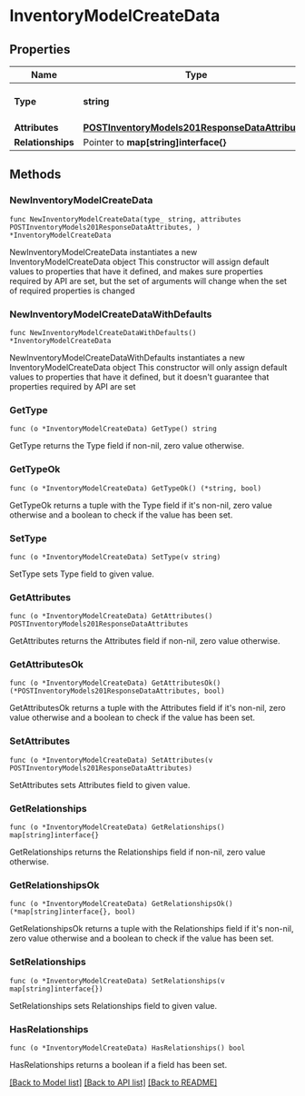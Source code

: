 # InventoryModelCreateData

## Properties

Name | Type | Description | Notes
------------ | ------------- | ------------- | -------------
**Type** | **string** | The resource&#39;s type | [default to "inventory_models"]
**Attributes** | [**POSTInventoryModels201ResponseDataAttributes**](POSTInventoryModels201ResponseDataAttributes.md) |  | 
**Relationships** | Pointer to **map[string]interface{}** |  | [optional] 

## Methods

### NewInventoryModelCreateData

`func NewInventoryModelCreateData(type_ string, attributes POSTInventoryModels201ResponseDataAttributes, ) *InventoryModelCreateData`

NewInventoryModelCreateData instantiates a new InventoryModelCreateData object
This constructor will assign default values to properties that have it defined,
and makes sure properties required by API are set, but the set of arguments
will change when the set of required properties is changed

### NewInventoryModelCreateDataWithDefaults

`func NewInventoryModelCreateDataWithDefaults() *InventoryModelCreateData`

NewInventoryModelCreateDataWithDefaults instantiates a new InventoryModelCreateData object
This constructor will only assign default values to properties that have it defined,
but it doesn't guarantee that properties required by API are set

### GetType

`func (o *InventoryModelCreateData) GetType() string`

GetType returns the Type field if non-nil, zero value otherwise.

### GetTypeOk

`func (o *InventoryModelCreateData) GetTypeOk() (*string, bool)`

GetTypeOk returns a tuple with the Type field if it's non-nil, zero value otherwise
and a boolean to check if the value has been set.

### SetType

`func (o *InventoryModelCreateData) SetType(v string)`

SetType sets Type field to given value.


### GetAttributes

`func (o *InventoryModelCreateData) GetAttributes() POSTInventoryModels201ResponseDataAttributes`

GetAttributes returns the Attributes field if non-nil, zero value otherwise.

### GetAttributesOk

`func (o *InventoryModelCreateData) GetAttributesOk() (*POSTInventoryModels201ResponseDataAttributes, bool)`

GetAttributesOk returns a tuple with the Attributes field if it's non-nil, zero value otherwise
and a boolean to check if the value has been set.

### SetAttributes

`func (o *InventoryModelCreateData) SetAttributes(v POSTInventoryModels201ResponseDataAttributes)`

SetAttributes sets Attributes field to given value.


### GetRelationships

`func (o *InventoryModelCreateData) GetRelationships() map[string]interface{}`

GetRelationships returns the Relationships field if non-nil, zero value otherwise.

### GetRelationshipsOk

`func (o *InventoryModelCreateData) GetRelationshipsOk() (*map[string]interface{}, bool)`

GetRelationshipsOk returns a tuple with the Relationships field if it's non-nil, zero value otherwise
and a boolean to check if the value has been set.

### SetRelationships

`func (o *InventoryModelCreateData) SetRelationships(v map[string]interface{})`

SetRelationships sets Relationships field to given value.

### HasRelationships

`func (o *InventoryModelCreateData) HasRelationships() bool`

HasRelationships returns a boolean if a field has been set.


[[Back to Model list]](../README.md#documentation-for-models) [[Back to API list]](../README.md#documentation-for-api-endpoints) [[Back to README]](../README.md)


